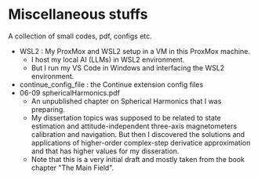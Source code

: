 # Miscellaneous stuffs
A collection of small codes, pdf, configs etc.
- WSL2 : My ProxMox and WSL2 setup in a VM in this ProxMox machine. 
  - I host my local AI (LLMs) in WSL2 environment.
  - But I run my VS Code in Windows and interfacing the WSL2 environment. 
- continue_config_file : the Continue extension config files
- 06-09 sphericalHarmonics.pdf 
  - An unpublished chapter on Spherical Harmonics that I was preparing.
  - My dissertation topics was supposed to be related to state estimation and attitude-independent three-axis magnetometers calibration and navigation. But then I discovered the solutions and applications of higher-order complex-step derivatice approximation and that has higher values for my disseration. 
  - Note that this is a very initial draft and mostly taken from the book chapter "The Main Field". 
